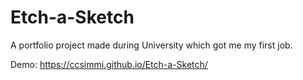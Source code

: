 # Etch-a-Sketch

A portfolio project made during University which got me my first job.

Demo: https://ccsimmi.github.io/Etch-a-Sketch/
